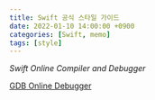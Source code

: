 ```yaml
---
title: Swift 공식 스타일 가이드
date: 2022-01-10 14:00:00 +0900
categories: [Swift, memo]
tags: [style]
---
```


*Swift Online Compiler and Debugger*

[GDB Online Debugger](https://www.onlinegdb.com/)